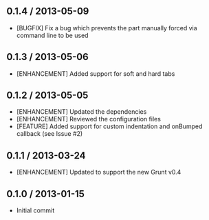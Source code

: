 ## 0.1.4 / 2013-05-09

* [BUGFIX] Fix a bug which prevents the part manually forced via command line to be used

## 0.1.3 / 2013-05-06

* [ENHANCEMENT] Added support for soft and hard tabs

## 0.1.2 / 2013-05-05

* [ENHANCEMENT] Updated the dependencies
* [ENHANCEMENT] Reviewed the configuration files
* [FEATURE] Added support for custom indentation and onBumped callback (see Issue #2) 

## 0.1.1 / 2013-03-24

* [ENHANCEMENT] Updated to support the new Grunt v0.4

## 0.1.0 / 2013-01-15

* Initial commit
